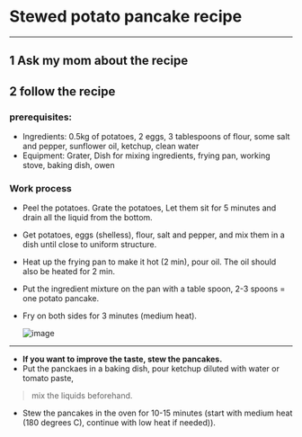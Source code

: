 # Stewed potato pancake recipe
***
## 1 Ask my mom about the recipe
## 2 follow the recipe
### prerequisites:
* Ingredients: 0.5kg of potatoes, 2 eggs, 3 tablespoons of flour, some salt and pepper, sunflower oil, ketchup, clean water
* Equipment: Grater, Dish for mixing ingredients, frying pan, working stove, baking dish, owen
### Work process
* Peel the potatoes. Grate the potatoes, Let them sit for 5 minutes and drain all the liquid from the bottom.
* Get potatoes, eggs (shelless), flour, salt and pepper, and mix them in a dish until close to uniform structure.
* Heat up the frying pan to make it hot (2 min), pour oil. The oil should also be heated for 2 min.
* Put the ingredient mixture on the pan with a table spoon, 2-3 spoons = one potato pancake.
* Fry on both sides for 3 minutes (medium heat).

  ![image](https://github.com/user-attachments/assets/31ea217f-4f45-4a6e-9bdd-0befcd15f2ad)

***
* **If you want to improve the taste, stew the pancakes.**
* Put the panckaes in a baking dish, pour ketchup diluted with water or tomato paste,
> mix the liquids beforehand.
* Stew the pancakes in the oven for 10-15 minutes (start with medium heat (180 degrees C), continue with low heat if needed)).
